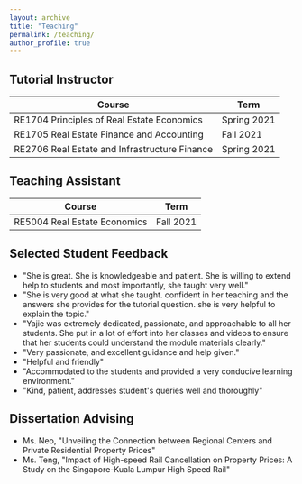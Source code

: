 ```yaml
---
layout: archive
title: "Teaching"
permalink: /teaching/
author_profile: true
---
```


## Tutorial Instructor

| Course                                          | Term          |
|-------------------------------------------------|---------------|
| RE1704 Principles of Real Estate Economics      | Spring 2021   |
| RE1705 Real Estate Finance and Accounting       | Fall 2021     |
| RE2706 Real Estate and Infrastructure Finance   | Spring 2021   |

## Teaching Assistant

| Course                                          | Term          |
|-------------------------------------------------|---------------|
| RE5004 Real Estate Economics                    | Fall 2021     |

## Selected Student Feedback

- "She is great. She is knowledgeable and patient. She is willing to extend help to students and most importantly, she taught very well."
- "She is very good at what she taught. confident in her teaching and the answers she provides for the tutorial question. she is very helpful to explain the topic."
- "Yajie was extremely dedicated, passionate, and approachable to all her students. She put in a lot of effort into her classes and videos to ensure that her students could understand the module materials clearly."
- "Very passionate, and excellent guidance and help given."
- "Helpful and friendly"
- "Accommodated to the students and provided a very conducive learning environment."
- "Kind, patient, addresses student's queries well and thoroughly"

## Dissertation Advising

- Ms. Neo, "Unveiling the Connection between Regional Centers and Private Residential Property Prices"
- Ms. Teng, "Impact of High-speed Rail Cancellation on Property Prices: A Study on the Singapore-Kuala Lumpur High Speed Rail"